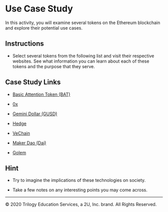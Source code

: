 # Use Case Study

In this activity, you will examine several tokens on the Ethereum blockchain and explore their potential use cases.

## Instructions

* Select several tokens from the following list and visit their respective websites. See what information you can learn about each of these tokens and the purpose that they serve.

## Case Study Links

* [Basic Attention Token (BAT)](https://basicattentiontoken.org/)

* [0x](https://0x.org/)

* [Gemini Dollar (GUSD)](https://gemini.com/dollar/)

* [Hedge](https://hedgetrade.com/)

* [VeChain](https://www.vechain.com/)

* [Maker Dao (Dai)](https://makerdao.com/)

* [Golem](https://golem.network/)

## Hint

* Try to imagine the implications of these technologies on society.

* Take a few notes on any interesting points you may come across.

---

© 2020 Trilogy Education Services, a 2U, Inc. brand. All Rights Reserved.
